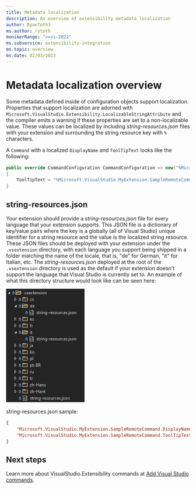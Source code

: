 ```yaml
---
title: Metadata localization
description: An overview of extensibility metadata localization
author: RyanToth3
ms.author: rytoth
monikerRange: ">=vs-2022"
ms.subservice: extensibility-integration
ms.topic: overview
ms.date: 02/03/2023
---
```


# Metadata localization overview

Some metadata defined inside of configuration objects support localization. Properties that support localization are adorned with `Microsoft.VisualStudio.Extensibility.LocalizableStringAttribute` and the compiler emits a warning if these properties are set to a non-localizable value. These values can be localized by including *string-resources.json* files with your extension and surrounding the string resource key with `%` characters.

A `Command` with a localized `DisplayName` and `ToolTipText` looks like the following:

```csharp
public override CommandConfiguration CommandConfiguration => new("%Microsoft.VisualStudio.MyExtension.SampleRemoteCommand.DisplayName%")
{
    ToolTipText = "%Microsoft.VisualStudio.MyExtension.SampleRemoteCommand.ToolTipText%"
}
```

## string-resources.json

Your extension should provide a *string-resources.json* file for every language that your extension supports. This JSON file is a dictionary of key/value pairs where the key is a globally (all of Visual Studio) unique identifier for a string resource and the value is the localized string resource. These JSON files should be deployed with your extension under the `.vsextension` directory, with each language you support being shipped in a folder matching the name of the locale, that is, "de" for German, "it" for Italian, etc. The *string-resources.json* deployed at the root of the `.vsextension` directory is used as the default if your extension doesn't support the language that Visual Studio is currently set to. An example of what this directory structure would look like can be seen here:

![Localization directory structure](./media/localization-directory-structure.png)

string-resources.json sample:

```json
{
    "Microsoft.VisualStudio.MyExtension.SampleRemoteCommand.DisplayName": "Sample Remote Command Display Name",
    "Microsoft.VisualStudio.MyExtension.SampleRemoteCommand.ToolTipText": "Sample Remote Command ToolTip"
}
```

## Next steps

Learn more about VisualStudio.Extensibility commands at [Add Visual Studio commands](command.md).

